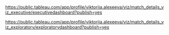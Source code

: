 
https://public.tableau.com/app/profile/viktorija.alexeeva/viz/match_details_viz_executive/executivedashboard?publish=yes

https://public.tableau.com/app/profile/viktorija.alexeeva/viz/match_details_viz_exploratory/exploratorydashboard?publish=yes
